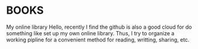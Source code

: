# BOOKS
My online library
 Hello, recently I find the github is also a good cloud for do something like set up my own online library. Thus, I try to organize a working pipline for a convenient method for reading, writting, sharing, etc.
